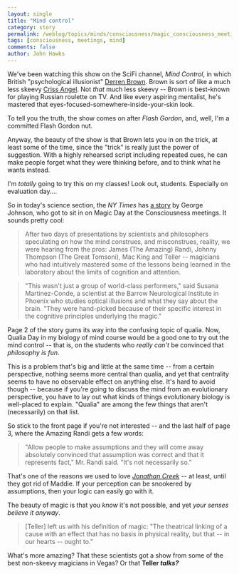 ```yaml
---
layout: single 
title: "Mind control" 
category: story
permalink: /weblog/topics/minds/consciousness/magic_consciousness_meetings_2007.html
tags: [consciousness, meetings, mind] 
comments: false 
author: John Hawks 
---
```



<p>
We've been watching this show on the SciFi channel, <i>Mind Control</i>, in which British "psychological illusionist" <a href="http://en.wikipedia.org/wiki/Derren_Brown">Derren Brown</a>. Brown is sort of like a much less skeevy <a href="http://en.wikipedia.org/wiki/Criss_Angel">Criss Angel</a>. Not <i>that</i> much less skeevy -- Brown is best-known for playing Russian roulette on TV. And like every aspiring mentalist, he's mastered that eyes-focused-somewhere-inside-your-skin look. 
</p>

<p>
To tell you the truth, the show comes on after <i>Flash Gordon</i>, and, well, I'm a committed Flash Gordon nut. 
</p>

<p>
Anyway, the beauty of the show is that Brown lets you in on the trick, at least some of the time, since the "trick" is really just the power of suggestion. With a highly rehearsed script including repeated cues, he can make people forget what they were thinking before, and to think what he wants instead. 
</p>

<p>
I'm <i>totally</i> going to try this on my classes! Look out, students. Especially on evaluation day....
</p>

<p>
So in today's science section, the <i>NY Times</i> has <a href="http://www.nytimes.com/2007/08/21/science/21magic.html?ex=1345348800&en=c2e1fc5c320ab1fc&ei=5088&partner=rssnyt&emc=rss">a story</a> by George Johnson, who got to sit in on Magic Day at the Consciousness meetings. It sounds pretty cool: 
</p>

<blockquote>After two days of presentations by scientists and philosophers speculating on how the mind construes, and misconstrues, reality, we were hearing from the pros: James (The Amazing) Randi, Johnny Thompson (The Great Tomsoni), Mac King and Teller -- magicians who had intuitively mastered some of the lessons being learned in the laboratory about the limits of cognition and attention.</blockquote>

<blockquote>"This wasn't just a group of world-class performers," said Susana Martinez-Conde, a scientist at the Barrow Neurological Institute in Phoenix who studies optical illusions and what they say about the brain. "They were hand-picked because of their specific interest in the cognitive principles underlying the magic."</blockquote>

<p>
Page 2 of the story gums its way into the confusing topic of qualia. Now, Qualia Day in my biology of mind course would be a good one to try out the mind control -- that is, on the students who <i>really can't</i> be convinced that <i>philosophy is fun</i>. 
</p>

<p>
This is a problem that's big and little at the same time -- from a certain perspective, nothing seems more central than qualia, and yet that centrality seems to have no observable effect on anything else. It's hard to avoid though -- because if you're going to discuss the mind from an evolutionary perspective, you have to lay out what kinds of things evolutionary biology is well-placed to explain. "Qualia" are among the few things that aren't (necessarily) on that list. 
</p>

<p>
So stick to the front page if you're not interested -- and the last half of page 3, where the Amazing Randi gets a few words: 
</p>

<blockquote>"Allow people to make assumptions and they will come away absolutely convinced that assumption was correct and that it represents fact," Mr. Randi said. "It's not necessarily so."</blockquote>

<p>
That's one of the reasons we used to love <a href="http://en.wikipedia.org/wiki/Jonathan_Creek"><i>Jonathan Creek</i></a> -- at least, until they got rid of Maddie. If your perception can be snookered by assumptions, then your logic can easily go with it. 
</p>

<p>
The beauty of magic is that you <i>know</i> it's not possible, and yet <i>your senses believe it anyway</i>. 
</p>

<blockquote>[Teller] left us with his definition of magic: "The theatrical linking of a cause with an effect that has no basis in physical reality, but that -- in our hearts -- ought to."</blockquote>

<p>
What's more amazing? That these scientists got a show from some of the best non-skeevy magicians in Vegas? Or that <b>Teller <i>talks?</i></b>

